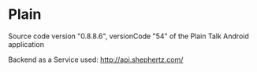 # Plain

Source code version "0.8.8.6", versionCode "54" of the Plain Talk Android application

Backend as a Service used: http://api.shephertz.com/
